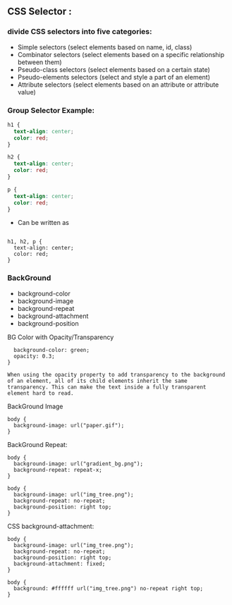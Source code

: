 ## CSS Selector :

### divide CSS selectors into five categories:

* Simple selectors (select elements based on name, id, class)
* Combinator selectors (select elements based on a specific relationship between them)
* Pseudo-class selectors (select elements based on a certain state)
* Pseudo-elements selectors (select and style a part of an element)
* Attribute selectors (select elements based on an attribute or attribute value)

### Group Selector Example:

```CSS
h1 {
  text-align: center;
  color: red;
}

h2 {
  text-align: center;
  color: red;
}

p {
  text-align: center;
  color: red;
}
```

* Can be written as 
  
```

h1, h2, p {
  text-align: center;
  color: red;
}
```

### BackGround

* background-color
* background-image
* background-repeat
* background-attachment
* background-position

BG Color with Opacity/Transparency

```div {
  background-color: green;
  opacity: 0.3;
}

When using the opacity property to add transparency to the background of an element, all of its child elements inherit the same transparency. This can make the text inside a fully transparent element hard to read.
```
BackGround Image 
```
body {
  background-image: url("paper.gif");
}
```

BackGround Repeat:

```
body {
  background-image: url("gradient_bg.png");
  background-repeat: repeat-x;
}

body {
  background-image: url("img_tree.png");
  background-repeat: no-repeat;
  background-position: right top;
}
```

CSS background-attachment:

```
body {
  background-image: url("img_tree.png");
  background-repeat: no-repeat;
  background-position: right top;
  background-attachment: fixed;
}
```

```
body {
  background: #ffffff url("img_tree.png") no-repeat right top;
}
```
